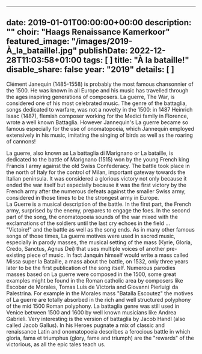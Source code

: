 
---
date: 2019-01-01T00:00:00+00:00
description: ""
choir: "Haags Renaissance Kamerkoor"
featured_image: "/images/2019-À_la_bataille!.jpg"
publishDate: 2022-12-28T11:03:58+01:00
tags: [
]
title: "À la bataille!"
disable_share: false
year: "2019"
details: [
]
---
Clément Janequin (1485-1558) is probably the most famous chansonnier of the 1500. He was known in all Europe and his music has travelled through the ages inspiring generations of composers. La guerre, The War, is considered one of his most celebrated music. The genre of the battaglia, songs dedicated to warfare, was not a novelty in the 1500: in 1487 Heinrich Isaac (1487), flemish composer working for the Medici family in Florence, wrote a well known Battaglia. However Jannequin's La guerre became so famous especially for the use of onomatopoeia, which Jannequin employed extensively in his music, imitating the singing of birds as well as the roaring of cannons!  

La guerre, also known as La battaglia di Marignano or La bataille, is dedicated to the battle of Marignano (1515) won by the young French king Francis I army against the old Swiss Confederacy. The battle took place in the north of Italy for the control of Milan, important gateway towards the Italian peninsula. It was considered a glorious victory not only because it ended the war itself but especially because it was the first victory by the French army after the numerous defeats against the smaller Swiss army, considered in those times to be the strongest army in Europe.  
La Guerre is a musical description of the battle. In the first part, the French army, surprised by the enemy, prepares to engage the foes. In the second part of the song, the onomatopoeia sounds of the war mixed with the exclamations of the soldiers until the last cry echoes in the field ... "Victoire!" and the battle as well as the song ends.
As in many other famous songs of those times, La guerre motives were used in sacred music, especially in parody masses, the musical setting of the mass (Kyrie, Gloria, Credo, Sanctus, Agnus Dei) that uses multiple voices of another pre-existing piece of music. In fact Janquin himself would write a mass called Missa super la Bataille, a mass about the battle, on 1532, only three years later to be the first publication of the song itself.
Numerous parodies masses based on La guerre were composed in the 1500, some great examples might be found in the Roman catholic area by composers like Escobar de Morales, Tomas Luìs de Victoria and Giovanni Pierluigi da Palestrina. For example in the Morales mass "Batalla Escoutez" the motives of La guerre are totally absorbed in the rich and well structured polyphony of the mid 1500 Roman polyphony.
La battaglia genre was still used in Venice between 1500 and 1600 by well known musicians like Andrea Gabrieli. Very interesting is the version of battaglia by Jacob Handl (also called Jacob Gallus). In his Heroes pugnate a mix of classic and renaissance Latin and onomatopoeia describes a ferocious battle in which gloria, fama et triumphus (glory, fame and triumph) are the "rewards" of the victorious, as all the epic tales teach us.
